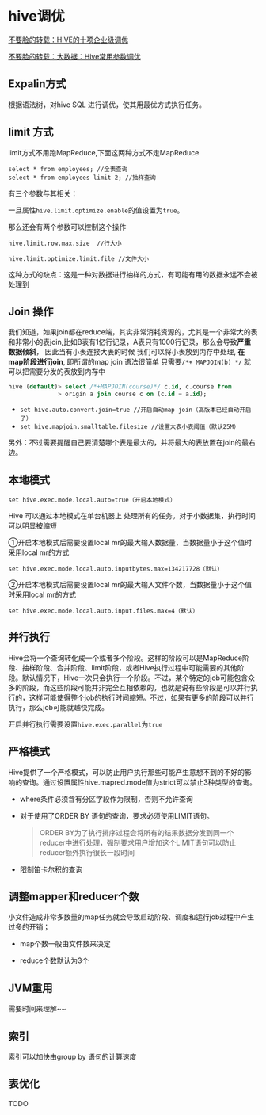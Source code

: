 # hive调优

[不要脸的转载：HIVE的十项企业级调优](http://www.zhongruitech.com/624015186.html)

[不要脸的转载：大数据：Hive常用参数调优](https://www.cnblogs.com/ITtangtang/p/7683028.html)

## Expalin方式

根据语法树，对hive SQL 进行调优，使其用最优方式执行任务。



## limit 方式

limit方式不用跑MapReduce,下面这两种方式不走MapReduce

```
select * from employees; //全表查询
select * from employees limit 2; //抽样查询
```

有三个参数与其相关：

一旦属性`hive.limit.optimize.enable`的值设置为`true`。

那么还会有两个参数可以控制这个操作

`hive.limit.row.max.size  //行大小`

`hive.limit.optimize.limit.file //文件大小`

这种方式的缺点：这是一种对数据进行抽样的方式，有可能有用的数据永远不会被处理到



## Join 操作

我们知道，如果join都在reduce端，其实非常消耗资源的，尤其是一个非常大的表和非常小的表join,比如B表有1亿行记录，A表只有1000行记录，那么会导致**严重数据倾斜**， 因此当有小表连接大表的时候 我们可以将小表放到内存中处理, **在map阶段进行join**, 即所谓的map join
语法很简单 只需要`/*+ MAPJOIN(b) */` 就可以把需要分发的表放到内存中

```sql
hive (default)> select /*+MAPJOIN(course)*/ c.id, c.course from
              > origin a join course c on (c.id = a.id);
```

- `set hive.auto.convert.join=true //开启自动map join（高版本已经自动开启了）`
- `set hive.mapjoin.smalltable.filesize //设置大表小表阈值（默认25M）`

另外：不过需要提醒自己要清楚哪个表是最大的，并将最大的表放置在join的最右边。



## 本地模式

```shell
set hive.exec.mode.local.auto=true（开启本地模式）
```

Hive 可以通过本地模式在单台机器上 处理所有的任务。对于小数据集，执行时间可以明显被缩短

①开启本地模式后需要设置local mr的最大输入数据量，当数据量小于这个值时采用local mr的方式

```
set hive.exec.mode.local.auto.inputbytes.max=134217728（默认）
```

②开启本地模式后需要设置local mr的最大输入文件个数，当数据量小于这个值时采用local mr的方式

```
set hive.exec.mode.local.auto.input.files.max=4（默认）
```

## 并行执行

Hive会将一个查询转化成一个或者多个阶段。这样的阶段可以是MapReduce阶段、抽样阶段、合并阶段、limit阶段，或者Hive执行过程中可能需要的其他阶段。默认情况下，Hive一次只会执行一个阶段。不过，某个特定的job可能包含众多的阶段，而这些阶段可能并非完全互相依赖的，也就是说有些阶段是可以并行执行的，这样可能使得整个job的执行时间缩短。不过，如果有更多的阶段可以并行执行，那么job可能就越快完成。

开启并行执行需要设置`hive.exec.parallel`为`true`

## 严格模式

Hive提供了一个严格模式，可以防止用户执行那些可能产生意想不到的不好的影响的查询。通过设置属性hive.mapred.mode值为strict可以禁止3种类型的查询。

- where条件必须含有分区字段作为限制，否则不允许查询

- 对于使用了ORDER BY 语句的查询，要求必须使用LIMIT语句。

  > ORDER BY为了执行排序过程会将所有的结果数据分发到同一个reducer中进行处理，强制要求用户增加这个LIMIT语句可以防止reducer额外执行很长一段时间

- 限制笛卡尔积的查询

## 调整mapper和reducer个数

小文件造成非常多数量的map任务就会导致启动阶段、调度和运行job过程中产生过多的开销；

- map个数一般由文件数来决定

- reduce个数默认为3个



## JVM重用

需要时间来理解~~



## 索引

索引可以加快由group by 语句的计算速度



## 表优化

TODO


